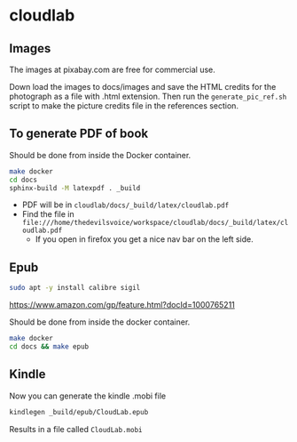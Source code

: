 # cloudlab

## Images

The images at pixabay.com are free for commercial use.

Down load the images to docs/images and save the HTML credits
for the photograph as a file with .html extension. Then run the
`generate_pic_ref.sh` script to make the picture credits file
in the references section.

## To generate PDF of book

Should be done from inside the Docker container.

```bash
make docker
cd docs
sphinx-build -M latexpdf . _build
```

- PDF will be in `cloudlab/docs/_build/latex/cloudlab.pdf`
- Find the file in `file:///home/thedevilsvoice/workspace/cloudlab/docs/_build/latex/cloudlab.pdf`
    - If you open in firefox you get a nice nav bar on the left side.

## Epub

```bash
sudo apt -y install calibre sigil
```

https://www.amazon.com/gp/feature.html?docId=1000765211

Should be done from inside the docker container.

```bash
make docker
cd docs && make epub
```

## Kindle

Now you can generate the kindle .mobi file

```bash
kindlegen _build/epub/CloudLab.epub
```

Results in a file called `CloudLab.mobi`
